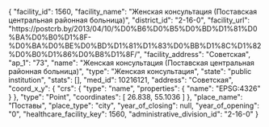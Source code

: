 {
    "facility_id": 1560,
    "facility_name": "Женская консультация (Поставская центральная районная больница)",
    "district_id": "2-16-0",
    "facility_url": "https:\/\/postcrb.by\/2013\/04\/10\/%D0%B6%D0%B5%D0%BD%D1%81%D0%BA%D0%B0%D1%8F-%D0%BA%D0%BE%D0%BD%D1%81%D1%83%D0%BB%D1%8C%D1%82%D0%B0%D1%86%D0%B8%D1%8F\/",
    "facility_address": "Советская",
    "ap_1": "73",
    "name": "Женская консультация (Поставская центральная районная больница)",
    "type": "Женская консультация",
    "state": "public institution",
    "stats": [],
    "med_id": 10216121,
    "address": "Советская",
    "coord_x_y": {
        "crs": {
            "type": "name",
            "properties": {
                "name": "EPSG:4326"
            }
        },
        "type": "Point",
        "coordinates": [
            26.838,
            55.1036
        ]
    },
    "place_name": "Поставы",
    "place_type": "city",
    "year_of_closing": null,
    "year_of_opening": "0",
    "healthcare_facility_key": 1560,
    "administrative_division_id": "2-16-0"
}